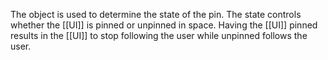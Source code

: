 The object is used to determine the state of the pin. The state controls whether the [[UI]] is pinned or unpinned in space. Having the [[UI]] pinned results in the [[UI]] to stop following the user while unpinned follows the user.